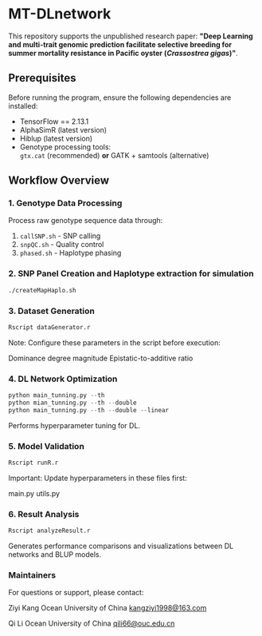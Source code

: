 # MT-DLnetwork

This repository supports the unpublished research paper: **"Deep Learning and multi-trait genomic prediction facilitate selective breeding for summer mortality resistance in Pacific oyster (_Crassostrea gigas_)"**.

## Prerequisites

Before running the program, ensure the following dependencies are installed:
- TensorFlow == 2.13.1
- AlphaSimR (latest version)
- Hiblup (latest version)
- Genotype processing tools:  
  `gtx.cat` (recommended) **or** GATK + samtools (alternative)

## Workflow Overview

### 1. Genotype Data Processing
Process raw genotype sequence data through:
1. `callSNP.sh` - SNP calling
2. `snpQC.sh` - Quality control
3. `phased.sh` - Haplotype phasing

### 2. SNP Panel Creation and Haplotype extraction for simulation
```bash
./createMapHaplo.sh
```


### 3. Dataset Generation
```R
Rscript dataGenerator.r
```
Note: Configure these parameters in the script before execution:

Dominance degree magnitude
Epistatic-to-additive ratio

### 4. DL Network Optimization
```python
python main_tunning.py --th
python mian_tunning.py --th --double
python main_tunning.py --th --double --linear
```
Performs hyperparameter tuning for DL.

### 5. Model Validation
```R
Rscript runR.r
```
Important: Update hyperparameters in these files first:

main.py
utils.py

### 6. Result Analysis
```R
Rscript analyzeResult.r
```
Generates performance comparisons and visualizations between DL networks and BLUP models.

### Maintainers
For questions or support, please contact:

Ziyi Kang
Ocean University of China
kangziyi1998@163.com

Qi Li
Ocean University of China
qili66@ouc.edu.cn
